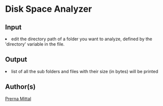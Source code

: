 # Disk Space Analyzer

## Input
<li>edit the directory path of a folder you want to analyze, defined by the 'directory' variable in the file.

## Output
<li>list of all the sub folders and files with their size (in bytes) will be printed

## Author(s)
[Prerna Mittal](https://github.com/prernamittal)
